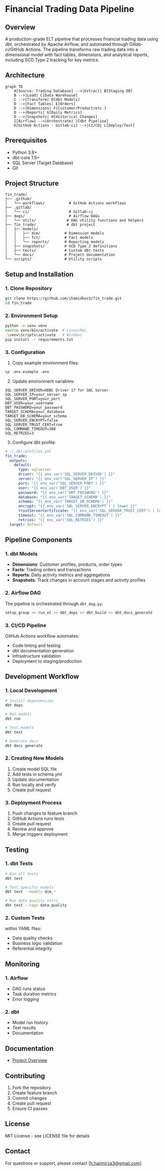 # Financial Trading Data Pipeline

## Overview
A production-grade ELT pipeline that processes financial trading data using dbt, orchestrated by Apache Airflow, and automated through Gitlab-ci/GitHub Actions. The pipeline transforms raw trading data into a dimensional model with fact tables, dimensions, and analytical reports, including SCD Type 2 tracking for key metrics.

## Architecture
```mermaid
graph TD
    A[Source: Trading Database] -->|Extract| B[Staging DB]
    B -->|Load| C[Data Warehouse]
    C -->|Transform| D[dbt Models]
    D -->|Fact Tables| E[Orders]
    D -->|Dimensions| F[Customer/Product/etc.]
    D -->|Reports| G[Daily Metrics]
    D -->|Snapshots| H[Historical Changes]
    I[Airflow] -->|Orchestrate| J[dbt Pipeline]
    K[GitHub Actions - Gitlab-ci] -->|CI/CD| L[Deploy/Test]
```

## Prerequisites
- Python 3.8+
- dbt-core 1.5+
- SQL Server (Target Database)
- Git

## Project Structure
```
fin_trade/
├── .github/
│   └── workflows/           # GitHub Actions workflows
├── .gitlab/
│   └── ci/                  # Gitlab-ci 
├── dags/                    # Airflow DAGs
│   └── utils/              # DAG utility functions and helpers
├── fin_trade/              # dbt project
│   ├── models/
│   │   ├── dim/           # Dimension models
│   │   ├── fct/           # Fact models
│   │   └── reports/       # Reporting models
│   ├── snapshots/         # SCD Type 2 definitions
│   ├── tests/             # Custom dbt tests
│   └── docs/              # Project documentation
└── scripts/               # Utility scripts
```

## Setup and Installation

### 1. Clone Repository
```bash
git clone https://github.com/ihamidkev3/fin_trade.git
cd fin_trade
```

### 2. Environment Setup
```bash
python -m venv venv
source venv/bin/activate  # Linux/Mac
.\venv\Scripts\activate   # Windows
pip install -r requirements.txt
```

### 3. Configuration
1. Copy example environment files:
```bash
cp .env.example .env
```

2. Update environment variables:
```env
SQL_SERVER_DRIVER=ODBC Driver 17 for SQL Server
SQL_SERVER_IP=your_server_ip
SQL_SERVER_PORT=your_port
DBT_USER=your_username
DBT_PASSWORD=your_password
TARGET_SCHEMA=your_database
TARGET_DB_SCHEMA=your_schema
SQL_SERVER_ENCRYPT=false
SQL_SERVER_TRUST_CERT=true
SQL_COMMAND_TIMEOUT=300
SQL_RETRIES=3
```

3. Configure dbt profile:
```yaml
# ~/.dbt/profiles.yml
fin_trade:
  outputs:
    default:
      type: sqlserver
      driver: "{{ env_var('SQL_SERVER_DRIVER') }}"
      server: "{{ env_var('SQL_SERVER_IP') }}"
      port: "{{ env_var('SQL_SERVER_PORT') }}"
      user: "{{ env_var('DBT_USER') }}"
      password: "{{ env_var('DBT_PASSWORD') }}"
      database: "{{ env_var('TARGET_SCHEMA') }}"
      schema: "{{ env_var('TARGET_DB_SCHEMA') }}"
      encrypt: "{{ env_var('SQL_SERVER_ENCRYPT') | lower }}"
      trustServerCertificate: "{{ env_var('SQL_SERVER_TRUST_CERT') | lower }}"
      timeout: "{{ env_var('SQL_COMMAND_TIMEOUT') }}"
      retries: "{{ env_var('SQL_RETRIES') }}"
  target: default
```

## Pipeline Components

### 1. dbt Models
- **Dimensions**: Customer profiles, products, order types
- **Facts**: Trading orders and transactions
- **Reports**: Daily activity metrics and aggregations
- **Snapshots**: Track changes in account stages and activity profiles

### 2. Airflow DAG
The pipeline is orchestrated through `dbt_dag.py`:
```python
setup_group >> run_el >> dbt_deps >> dbt_build >> dbt_docs_generate 
```

### 3. CI/CD Pipeline
GitHub Actions workflow automates:
- Code linting and testing
- dbt documentation generation
- Infrastructure validation
- Deployment to staging/production

## Development Workflow

### 1. Local Development
```bash
# Install dependencies
dbt deps

# Run models
dbt run

# Test models
dbt test

# Generate docs
dbt docs generate

```

### 2. Creating New Models
1. Create model SQL file
2. Add tests in schema.yml
3. Update documentation
4. Run locally and verify
5. Create pull request

### 3. Deployment Process
1. Push changes to feature branch
2. GitHub Actions runs tests
3. Create pull request
4. Review and approve
5. Merge triggers deployment

## Testing

### 1. dbt Tests
```bash
# Run all tests
dbt test

# Test specific models
dbt test --models dim_*

# Run data quality tests
dbt test --tags data_quality
```

### 2. Custom Tests
within YAML files:
- Data quality checks
- Business logic validation
- Referential integrity

## Monitoring

### 1. Airflow
- DAG runs status
- Task duration metrics
- Error logging

### 2. dbt
- Model run history
- Test results
- Documentation

## Documentation
- [Project Overview](fin_trade_dbt/docs/project_overview.md)

## Contributing
1. Fork the repository
2. Create feature branch
3. Commit changes
4. Create pull request
5. Ensure CI passes

## License
MIT License - see LICENSE file for details

## Contact
For questions or support, please contact [h.hajimirza3@gmail.com] 